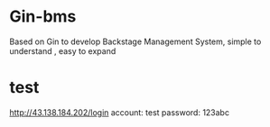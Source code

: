 # Gin-bms
Based on Gin to develop Backstage Management System, simple to understand , easy to expand

# test
http://43.138.184.202/login 
account: test 
password: 123abc
